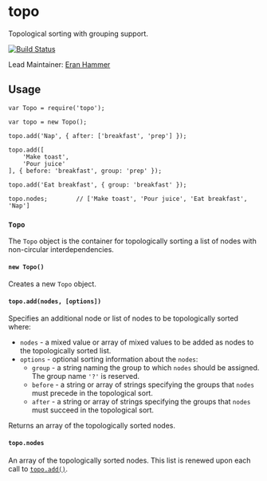 # topo

Topological sorting with grouping support.

[![Build Status](https://secure.travis-ci.org/hapijs/topo.png)](http://travis-ci.org/hapijs/topo)

Lead Maintainer: [Eran Hammer](https://github.com/hueniverse)

## Usage
```node
var Topo = require('topo');

var topo = new Topo();

topo.add('Nap', { after: ['breakfast', 'prep'] });

topo.add([
    'Make toast',
    'Pour juice'
], { before: 'breakfast', group: 'prep' });

topo.add('Eat breakfast', { group: 'breakfast' });

topo.nodes;        // ['Make toast', 'Pour juice', 'Eat breakfast', 'Nap']
```

### `Topo`
The `Topo` object is the container for topologically sorting a list of nodes with non-circular interdependencies.

#### `new Topo()`
Creates a new `Topo` object.

#### `topo.add(nodes, [options])`
Specifies an additional node or list of nodes to be topologically sorted where:
  - `nodes` - a mixed value or array of mixed values to be added as nodes to the topologically sorted list.
  - `options` - optional sorting information about the `nodes`:
    - `group` - a string naming the group to which `nodes` should be assigned.  The group name `'?'` is reserved.
    - `before` - a string or array of strings specifying the groups that `nodes` must precede in the topological sort.
    - `after` - a string or array of strings specifying the groups that `nodes` must succeed in the topological sort.

Returns an array of the topologically sorted nodes.

#### `topo.nodes`
An array of the topologically sorted nodes.  This list is renewed upon each call to [`topo.add()`](#topoaddnodes-options).
